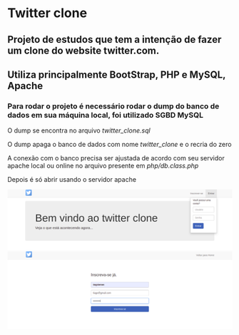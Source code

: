 # Twitter clone

## Projeto de estudos que tem a intenção de fazer um clone do website twitter.com.

## Utiliza principalmente BootStrap, PHP e MySQL, Apache

### Para rodar o projeto é necessário rodar o dump do banco de dados em sua máquina local, foi utilizado SGBD MySQL 

O dump se encontra no arquivo *twitter_clone.sql*

O dump apaga o banco de dados com nome *twitter_clone* e o recria do zero

A conexão com o banco precisa ser ajustada de acordo com seu servidor apache local ou online no arquivo presente em *php/db.class.php*

Depois é só abrir usando o servidor apache

![twitter_clone](imagens/1.png)
![twitter_clone](imagens/2.png)
